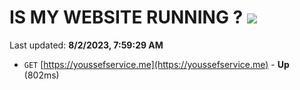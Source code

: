 # IS MY WEBSITE RUNNING ? [![](https://img.shields.io/static/v1?label=Sponsor&message=%E2%9D%A4&logo=GitHub&color=%23fe8e86)](https://github.com/sponsors/<username>)

Last updated: **8/2/2023, 7:59:29 AM**

- `GET` [https://youssefservice.me](https://youssefservice.me) - **Up** (802ms)
